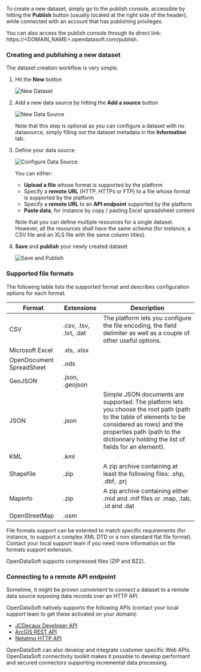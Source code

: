 To create a new dataset, simply go to the publish console, accessible by hitting the **Publish** button (usually located at the right side of the header), while connected with an account that has publishing privileges.

You can also access the publish console through its direct link: https://<DOMAIN_NAME>.opendatasoft.com/publish.

### Creating and publishing a new dataset

The dataset creation workflow is very simple.

1. Hit the **New** button

    ![New Dataset](publish_newbutton.jpg)

2. Add a new data source by hitting the **Add a source** button

    ![New Data Source](publish_addsource.jpg)

    Note that this step is optional as you can configure a dataset with no datasource, simply filling out the dataset metadata in the **Information** tab.

3. Define your data source

    ![Configure Data Source](publish_source.jpg)

    You can either:

    * **Upload a file** whose format is supported by the platform
    * Specify a **remote URL** (HTTP, HTTPs or FTP) to a file whose format is supported by the platform
    * Specify a **remote URL** to an **API endpoint** supported by the platform
    * **Paste data**, for instance by copy / pasting Excel spreadsheet content

    Note that you can define multiple resources for a single dataset. However, all the resources shall have the same *schema* (for instance, a CSV file and an XLS file with the same column titles).

4. **Save** and **publish** your newly created dataset

    ![Save and Publish](publish_saveandpublish.jpg)

### Supported file formats

The following table lists the supported format and describes configuration options for each format.

Format | Extensions | Description
------ | ---------- | -----------
CSV | .csv, .tsv, .txt, .dat | The platform lets you configure the file encoding, the field delimiter as well as a couple of other useful options.
Microsoft Excel | .xls, .xlsx |
OpenDocument SpreadSheet | .ods |
GeoJSON | .json, .geojson |
JSON | .json | Simple JSON documents are supported. The platform lets you choose the root path (path to the table of elements to be considered as rows) and the properties path (path to the dictionnary holding the list of fields for an element).
KML | .kml |
Shapefile |  .zip | A zip archive containing at least the following files: <NAME>.shp, <NAME>.dbf, <NAME>.prj
MapInfo | .zip | A zip archive containing either <NAME>.mid and <NAME>.mif files or <NAME>.map, <NAME>.tab, <NAME>.id and <NAME>.dat
OpenStreetMap | .osm |


File formats support can be extented to match specific requirements (for instance, to support a complex XML DTD or a non standard flat file format). Contact your local support team if you need more information on file formats support extension.

OpenDataSoft supports compressed files (ZIP and BZ2).

### Connecting to a remote API endpoint

Sometime, it might be proven convenient to *connect* a dataset to a remote data source exposing data records over an HTTP API.

OpenDataSoft natively supports the following APIs (contact your local support team to get these activated on your domain):

 * [JCDecaux Developer API](https://developer.jcdecaux.com/)
 * [ArcGIS REST API](http://resources.arcgis.com/en/help/rest/apiref/)
 * [Netatmo HTTP API](https://dev.netatmo.com/doc)

OpenDataSoft can also develop and integrate customer specific Web APIs. OpenDataSoft connectivity toolkit makes it possible to develop performant and secured connectors supporting incremental data processing.
